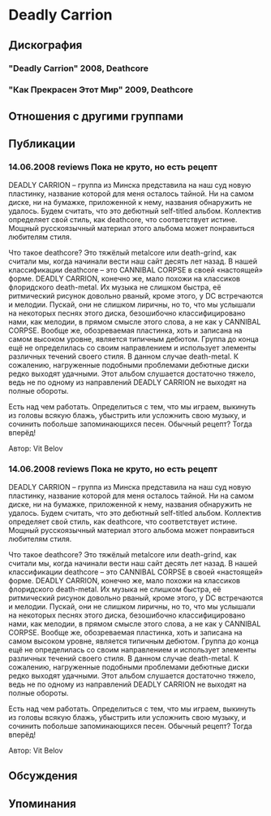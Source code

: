 # Deadly Carrion



## Дискография

### "Deadly Carrion" 2008, Deathcore



### "Как Прекрасен Этот Мир" 2009, Deathcore




## Отношения с другими группами


## Публикации

### 14.06.2008 reviews Пока не круто, но есть рецепт

<P>DEADLY CARRION – группа из Минска представила на наш суд новую пластинку, название которой для меня осталось тайной. Ни на самом диске, ни на бумажке, приложенной к нему, названия обнаружить не удалось. Будем считать, что это дебютный self-titled альбом. Коллектив определяет свой стиль, как deathcore, что соответствует истине. Мощный русскоязычный материал этого альбома может понравиться любителям стиля.</P>
<P>Что такое deathcore? Это тяжёлый metalcore или death-grind, как считали мы, когда начинали вести наш сайт десять лет назад. В нашей классификации deathcore – это CANNIBAL CORPSE в своей «настоящей» форме. DEADLY CARRION, конечно же, мало похожи на классиков флоридского death-metal. Их музыка не слишком быстра, её ритмический рисунок довольно рваный, кроме этого, у DC встречаются и мелодии. Пускай, они не слишком лиричны, но то, что мы услышали на некоторых песнях этого диска, безошибочно классифицировано нами, как мелодии, в прямом смысле этого слова, а не как у CANNIBAL CORPSE. Вообще же, обозреваемая пластинка, хоть и записана на самом высоком уровне, является типичным дебютом. Группа до конца ещё не определилась со своим направлением и использует элементы различных течений своего стиля. В данном случае death-metal. К сожалению, нагруженные подобными проблемами дебютные диски редко выходят удачными. Этот альбом слушается достаточно тяжело, ведь не по одному из направлений DEADLY CARRION не выходят на полные обороты.</P>
<P>Есть над чем работать. Определиться с тем, что мы играем, выкинуть из головы всякую блажь, убыстрить или усложнить свою музыку, и сочинить побольше запоминающихся песен. Обычный рецепт? Тогда вперёд!</P>
Автор: Vit Belov

### 14.06.2008 reviews Пока не круто, но есть рецепт

<P>DEADLY CARRION – группа из Минска представила на наш суд новую пластинку, название которой для меня осталось тайной. Ни на самом диске, ни на бумажке, приложенной к нему, названия обнаружить не удалось. Будем считать, что это дебютный self-titled альбом. Коллектив определяет свой стиль, как deathcore, что соответствует истине. Мощный русскоязычный материал этого альбома может понравиться любителям стиля.</P>
<P>Что такое deathcore? Это тяжёлый metalcore или death-grind, как считали мы, когда начинали вести наш сайт десять лет назад. В нашей классификации deathcore – это CANNIBAL CORPSE в своей «настоящей» форме. DEADLY CARRION, конечно же, мало похожи на классиков флоридского death-metal. Их музыка не слишком быстра, её ритмический рисунок довольно рваный, кроме этого, у DC встречаются и мелодии. Пускай, они не слишком лиричны, но то, что мы услышали на некоторых песнях этого диска, безошибочно классифицировано нами, как мелодии, в прямом смысле этого слова, а не как у CANNIBAL CORPSE. Вообще же, обозреваемая пластинка, хоть и записана на самом высоком уровне, является типичным дебютом. Группа до конца ещё не определилась со своим направлением и использует элементы различных течений своего стиля. В данном случае death-metal. К сожалению, нагруженные подобными проблемами дебютные диски редко выходят удачными. Этот альбом слушается достаточно тяжело, ведь не по одному из направлений DEADLY CARRION не выходят на полные обороты.</P>
<P>Есть над чем работать. Определиться с тем, что мы играем, выкинуть из головы всякую блажь, убыстрить или усложнить свою музыку, и сочинить побольше запоминающихся песен. Обычный рецепт? Тогда вперёд!</P>
Автор: Vit Belov


## Обсуждения


## Упоминания

